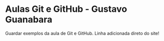 # Aulas Git e GitHub - Gustavo Guanabara
 Guardar exemplos da aula de Git e GitHub.
 Linha adicionada direto do site!
